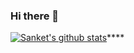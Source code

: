 ### Hi there 👋

<!--
**llsanketll/llsanketll** is a ✨ _special_ ✨ repository because its `README.md` (this file) appears on your GitHub profile.

Here are some ideas to get you started:

- 🔭 I’m currently working on ...
- 🌱 I’m currently learning Next.js 13, Nest.js
- 👯 I’m looking to collaborate on ...
- 🤔 I’m looking for help with ...
- 💬 Ask me about ...
- 📫 How to reach me: ...
- ⚡ Fun fact: ...
-->
[![Sanket's github stats](https://github-readme-stats.vercel.app/api?username=llsanketll)](https://github.com/llsanketll)****

